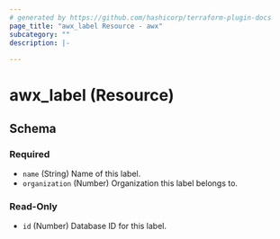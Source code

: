 ```yaml
---
# generated by https://github.com/hashicorp/terraform-plugin-docs
page_title: "awx_label Resource - awx"
subcategory: ""
description: |-
  
---
```


# awx_label (Resource)





<!-- schema generated by tfplugindocs -->
## Schema

### Required

- `name` (String) Name of this label.
- `organization` (Number) Organization this label belongs to.

### Read-Only

- `id` (Number) Database ID for this label.
